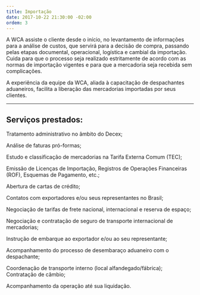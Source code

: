 ```yaml
---
title: Importação
date: 2017-10-22 21:30:00 -02:00
ordem: 3
---
```


A WCA assiste o cliente desde o início, no levantamento de informações para a análise de custos, que servirá para a decisão de compra, passando pelas etapas documental, operacional, logística e cambial da importação. Cuida para que o processo seja realizado estritamente de acordo com as normas de importação vigentes e para que a mercadoria seja recebida sem complicações.

A experiência da equipe da WCA, aliada à capacitação de despachantes aduaneiros, facilita a liberação das mercadorias importadas por seus clientes.

---

## Serviços prestados:  

Tratamento administrativo no âmbito do Decex;

Análise de faturas pró-formas;

Estudo e classificação de mercadorias na Tarifa Externa Comum (TEC);

Emissão de Licenças de Importação, Registros de Operações Financeiras (ROF), Esquemas de Pagamento, etc.;

Abertura de cartas de crédito;

Contatos com exportadores e/ou seus representantes no Brasil;

Negociação de tarifas de frete nacional, internacional e reserva de espaço;

Negociação e contratação de seguro de transporte internacional 
de mercadorias;

Instrução de embarque ao exportador e/ou ao seu representante;

Acompanhamento do processo de desembaraço aduaneiro 
com o despachante;

Coordenação de transporte interno (local alfandegado/fábrica);
Contratação de câmbio;

Acompanhamento da operação até sua liquidação.
